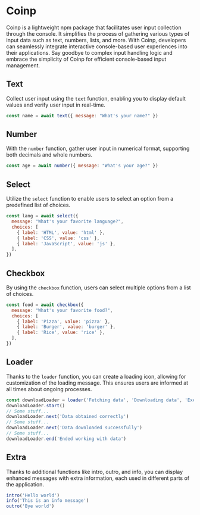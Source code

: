 # Coinp

Coinp is a lightweight npm package that facilitates user input collection through the console. It simplifies the process of gathering various types of input data such as text, numbers, lists, and more. With Coinp, developers can seamlessly integrate interactive console-based user experiences into their applications. Say goodbye to complex input handling logic and embrace the simplicity of Coinp for efficient console-based input management.

## Text

Collect user input using the `text` function, enabling you to display default values and verify user input in real-time.

```javascript
const name = await text({ message: "What's your name?" })
```

## Number

With the `number` function, gather user input in numerical format, supporting both decimals and whole numbers.

```javascript
const age = await number({ message: "What's your age?" })
```

## Select

Utilize the `select` function to enable users to select an option from a predefined list of choices.

```javascript
const lang = await select({
  message: "What's your favorite language?",
  choices: [
    { label: 'HTML', value: 'html' },
    { label: 'CSS', value: 'css' },
    { label: 'JavaScript', value: 'js' },
  ],
})
```

## Checkbox

By using the `checkbox` function, users can select multiple options from a list of choices.

```javascript
const food = await checkbox({
  message: "What's your favorite food?",
  choices: [
    { label: 'Pizza', value: 'pizza' },
    { label: 'Burger', value: 'burger' },
    { label: 'Rice', value: 'rice' },
  ],
})
```

## Loader

Thanks to the `loader` function, you can create a loading icon, allowing for customization of the loading message. This ensures users are informed at all times about ongoing processes.

```javascript
const downloadLoader = loader('Fetching data', 'Downloading data', 'Executing data')
downloadLoader.start()
// Some stuff...
downloadLoader.next('Data obtained correctly')
// Some stuff...
downloadLoader.next('Data downloaded successfully')
// Some stuff...
downloadLoader.end('Ended working with data')
```

## Extra

Thanks to additional functions like intro, outro, and info, you can display enhanced messages with extra information, each used in different parts of the application.

```javascript
intro('Hello world')
info('This is an info message')
outro('Bye world')
```
